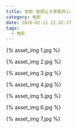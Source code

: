 ```yaml
---
title: 电影-我想让大家都开心
category: 电影
date: 2020-02-11 22:42:17
tags:
  - 电影
---
```


{% asset_img 1.jpg %}

{% asset_img 2.jpg %}

{% asset_img 3.jpg %}

{% asset_img 4.jpg %}

{% asset_img 5.jpg %}

{% asset_img 6.jpg %}

{% asset_img 7.jpg %}
